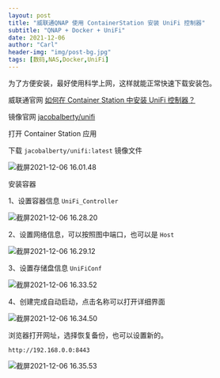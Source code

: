 ```yaml
---
layout: post
title: "威联通QNAP 使用 ContainerStation 安装 UniFi 控制器"
subtitle: "QNAP + Docker + UniFi"
date: 2021-12-06
author: "Carl"
header-img: "img/post-bg.jpg"
tags: [数码,NAS,Docker,UniFi]
---
```




为了方便安装，最好使用科学上网，这样就能正常快速下载安装包。



威联通官网 [如何在 Container Station 中安装 UniFi 控制器？](https://www.qnap.com/zh-cn/how-to/tutorial/article/%E5%A6%82%E4%BD%95%E5%9C%A8-container-station-%E4%B8%AD%E5%AE%89%E8%A3%85-unifi-%E6%8E%A7%E5%88%B6%E5%99%A8)



镜像官网 [jacobalberty/unifi](https://hub.docker.com/r/jacobalberty/unifi)



打开 Container Station 应用

下载 `jacobalberty/unifi:latest` 镜像文件

![截屏2021-12-06 16.01.48](https://github-blog-carl.oss-cn-hangzhou.aliyuncs.com/img/%E6%88%AA%E5%B1%8F2021-12-06%2016.01.48.png)

安装容器

1、设置容器信息 `UniFi_Controller`

![截屏2021-12-06 16.28.20](https://github-blog-carl.oss-cn-hangzhou.aliyuncs.com/img/%E6%88%AA%E5%B1%8F2021-12-06%2016.28.20.png)

2、设置网络信息，可以按照图中端口，也可以是 `Host`

![截屏2021-12-06 16.29.12](https://github-blog-carl.oss-cn-hangzhou.aliyuncs.com/img/%E6%88%AA%E5%B1%8F2021-12-06%2016.29.12.png)

3、设置存储盘信息 `UniFiConf`

![截屏2021-12-06 16.33.52](https://github-blog-carl.oss-cn-hangzhou.aliyuncs.com/img/%E6%88%AA%E5%B1%8F2021-12-06%2016.33.52.png)

4、创建完成自动启动，点击名称可以打开详细界面

![截屏2021-12-06 16.34.50](https://github-blog-carl.oss-cn-hangzhou.aliyuncs.com/img/%E6%88%AA%E5%B1%8F2021-12-06%2016.34.50.png)



浏览器打开网址，选择恢复备份，也可以设置新的。

```
http://192.168.0.0:8443
```



![截屏2021-12-06 16.35.53](https://github-blog-carl.oss-cn-hangzhou.aliyuncs.com/img/%E6%88%AA%E5%B1%8F2021-12-06%2016.35.53.png)



